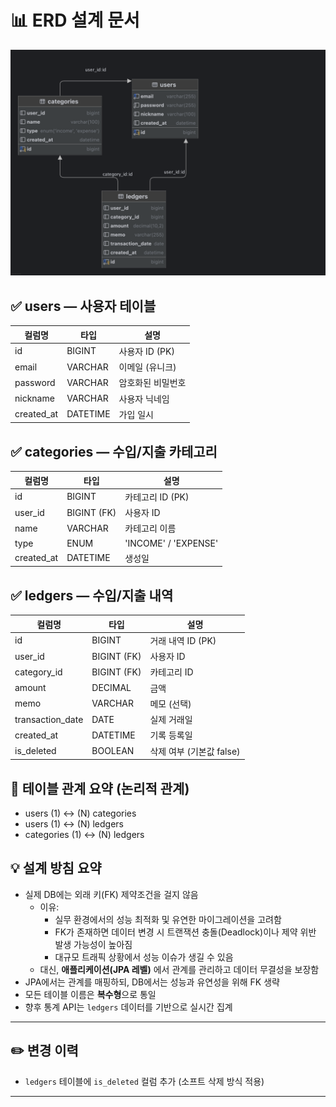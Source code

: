 # 📊 ERD 설계 문서

![ERD Diagram](images/erd.png)

## ✅ users — 사용자 테이블

| 컬럼명         | 타입       | 설명          |
| ----------- | -------- | ----------- |
| id          | BIGINT   | 사용자 ID (PK) |
| email       | VARCHAR  | 이메일 (유니크)   |
| password    | VARCHAR  | 암호화된 비밀번호   |
| nickname    | VARCHAR  | 사용자 닉네임     |
| created_at  | DATETIME | 가입 일시       |

## ✅ categories — 수입/지출 카테고리

| 컬럼명         | 타입          | 설명                   |
| ----------- | ----------- | -------------------- |
| id          | BIGINT      | 카테고리 ID (PK)         |
| user_id     | BIGINT (FK) | 사용자 ID               |
| name        | VARCHAR     | 카테고리 이름              |
| type        | ENUM        | 'INCOME' / 'EXPENSE' |
| created_at  | DATETIME    | 생성일                  |

## ✅ ledgers — 수입/지출 내역

| 컬럼명           | 타입          | 설명                |
| ---------------- | ------------- | ----------------- |
| id               | BIGINT        | 거래 내역 ID (PK)     |
| user_id          | BIGINT (FK)   | 사용자 ID           |
| category_id      | BIGINT (FK)   | 카테고리 ID          |
| amount           | DECIMAL       | 금액                |
| memo             | VARCHAR       | 메모 (선택)           |
| transaction_date | DATE          | 실제 거래일           |
| created_at       | DATETIME      | 기록 등록일           |
| is_deleted       | BOOLEAN       | 삭제 여부 (기본값 false) |


## 🔗 테이블 관계 요약 (논리적 관계)

- users (1) ↔ (N) categories
- users (1) ↔ (N) ledgers
- categories (1) ↔ (N) ledgers

## 💡 설계 방침 요약

- 실제 DB에는 외래 키(FK) 제약조건을 걸지 않음
    - 이유:
        - 실무 환경에서의 성능 최적화 및 유연한 마이그레이션을 고려함
        - FK가 존재하면 데이터 변경 시 트랜잭션 충돌(Deadlock)이나 제약 위반 발생 가능성이 높아짐
        - 대규모 트래픽 상황에서 성능 이슈가 생길 수 있음
    - 대신, **애플리케이션(JPA 레벨)** 에서 관계를 관리하고 데이터 무결성을 보장함
- JPA에서는 관계를 매핑하되, DB에서는 성능과 유연성을 위해 FK 생략
- 모든 테이블 이름은 **복수형**으로 통일
- 향후 통계 API는 `ledgers` 데이터를 기반으로 실시간 집계

---

## ✏️ 변경 이력

- `ledgers` 테이블에 `is_deleted` 컬럼 추가 (소프트 삭제 방식 적용)

---